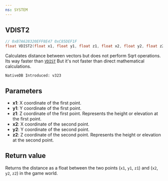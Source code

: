 ```yaml
---
ns: SYSTEM
---
```

## VDIST2

```c
// 0xB7A628320EFF8E47 0xC85DEF1F
float VDIST2(float x1, float y1, float z1, float x2, float y2, float z2);
```

Calculates distance between vectors but does not perform Sqrt operations. Its way faster than [`VDIST`](#_0x2A488C176D52CCA5) But it's not faster than direct mathematical calculations.

```
NativeDB Introduced: v323
```

## Parameters
* **x1**: X coordinate of the first point.
* **y1**: Y coordinate of the first point.
* **z1**: Z coordinate of the first point. Represents the height or elevation at the first point.
* **x2**: X coordinate of the second point.
* **y2**: Y coordinate of the second point.
* **z2**: Z coordinate of the second point. Represents the height or elevation at the second point.

## Return value
Returns the distance as a float between the two points (`x1`, `y1`, `z1`) and (`x2`, `y2`, `z2`) in the game world.